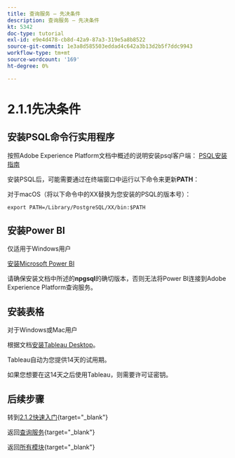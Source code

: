 ```yaml
---
title: 查询服务 — 先决条件
description: 查询服务 — 先决条件
kt: 5342
doc-type: tutorial
exl-id: e9e4d478-cb8d-42a9-87a3-319e5a8b8522
source-git-commit: 1e3a8d585503eddad4c642a3b13d2b5f7ddc9943
workflow-type: tm+mt
source-wordcount: '169'
ht-degree: 0%

---
```


# 2.1.1先决条件

## 安装PSQL命令行实用程序

按照Adobe Experience Platform文档中概述的说明安装psql客户端：
[PSQL安装指南](https://experienceleague.adobe.com/docs/experience-platform/query/clients/psql.html)

安装PSQL后，可能需要通过在终端窗口中运行以下命令来更新&#x200B;**PATH**：

对于macOS（将以下命令中的XX替换为您安装的PSQL的版本号）：

`export PATH=/Library/PostgreSQL/XX/bin:$PATH`

## 安装Power BI

仅适用于Windows用户

[安装Microsoft Power BI](https://experienceleague.adobe.com/docs/experience-platform/query/clients/power-bi.html)

请确保安装文档中所述的&#x200B;**npgsql**&#x200B;的确切版本，否则无法将Power BI连接到Adobe Experience Platform查询服务。

## 安装表格

对于Windows或Mac用户

根据文档[安装Tableau Desktop](https://experienceleague.adobe.com/docs/experience-platform/query/clients/tableau.html)。

Tableau自动为您提供14天的试用期。

如果您想要在这14天之后使用Tableau，则需要许可证密钥。

## 后续步骤

转到[2.1.2快速入门](./ex2.md){target="_blank"}

返回[查询服务](./query-service.md){target="_blank"}

返回[所有模块](./../../../../overview.md){target="_blank"}
